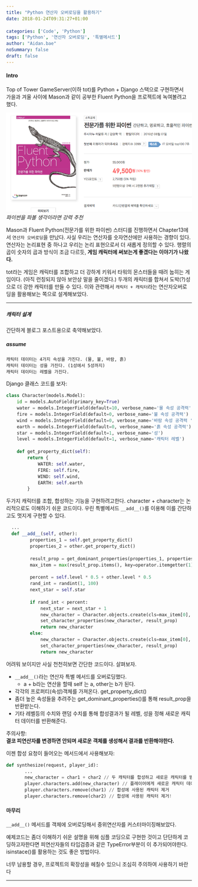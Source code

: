 ```yaml
---
title: "Python 연산자 오버로딩을 활용하기"
date: 2018-01-24T09:31:27+01:00

categories: ['Code', 'Python']
tags: ['Python', '연산자 오버로딩', '특별메서드']
author: "Aidan.bae"
noSummary: false
draft: false
---
```


#### Intro

Top of Tower GameServer(이하 tot)를 Python + Django 스택으로 구현하면서  
가을과 겨울 사이에 Mason과 같이 공부한 Fluent Python을 프로젝트에 녹여볼려고 했다.  

![ho](screenshot.png)
_파이썬을 파볼 생각이라면 강력 추천_

Mason과 Fluent Python(전문가를 위한 파이썬) 스터디를 진행하면서 Chapter13에서 `연산자 오버로딩`을 만났다.
사실 우리는 연산자를 숫자연산에만 사용하는 경향이 있다. 연산자는 논리표현 중 하나고 우리는 논리 표현으로서
더 새롭게 정의할 수 있다.
행렬의 곱이 숫자의 곱과 방식이 조금 다르듯, **게임 캐릭터에 써보는게 좋겠다는 이야기가 나왔다.**

tot라는 게임은 캐릭터를 조합하고 더 강하게 키워서 타워의 몬스터들을 때려 눕히는 게임이다. (아직 런칭되지 않아 보안상 말을 줄이겠다.) 두개의 캐릭터를 합쳐서 도박(?)성으로 더 강한 캐릭터를 만들 수 있다. 이와 관련해서 `캐릭터 + 캐릭터`라는 연산자오버로딩을 활용해보는 쪽으로 설계해보았다.

---
##### 캐릭터 설계

간단하게 블로그 포스트용으로 축약해보았다.  

##### assume
```
캐릭터 데이터는 4가지 속성을 가진다. (물, 불, 바람, 흙)
캐릭터 데이터는 성을 가진다. (1성에서 5성까지)
캐릭터 데이터는 레벨을 가진다.
```
Django 클래스 코드를 보자:

```python
class Character(models.Model):
    id = models.AutoField(primary_key=True)
    water = models.IntegerField(default=10, verbose_name='물 속성 공격력')
    fire = models.IntegerField(default=0, verbose_name='불 속성 공격력')
    wind = models.IntegerField(default=0, verbose_name='바람 속성 공격력 ')
    earth = models.IntegerField(default=0, verbose_name='흙 속성 공격력')
    star = models.IntegerField(default=1, verbose_name='성')
    level = models.IntegerField(default=1, verbose_name='캐릭터 레벨')

    def get_property_dict(self):
        return {
            WATER: self.water,
            FIRE: self.fire,
            WIND: self.wind,
            EARTH: self.earth
        }

```
두가지 캐릭터를 조합, 합성하는 기능을 구현하려고한다.
character + character는 논리적으로도 이해하기 쉬운 코드이다.
우린 특별메서드 `__add__()`를 이용해 이를 간단하고도 멋지게 구현할 수 있다.


```python
  ...
  def __add__(self, other):
         properties_1 = self.get_property_dict()
         properties_2 = other.get_property_dict()

         result_prop = get_dominant_properties(properties_1, properties_2)
         max_item = max(result_prop.items(), key=operator.itemgetter(1))

         percent = self.level * 0.5 + other.level * 0.5
         rand_int = randint(1, 100)
         next_star = self.star

         if rand_int < percent:
             next_star = next_star + 1
             new_character = Character.objects.create(cls=max_item[0], star=next_star, state=READY)
             set_character_properties(new_character, result_prop)
             return new_character
         else:
             new_character = Character.objects.create(cls=max_item[0], star=next_star, state=READY)
             set_character_properties(new_character, result_prop)
             return new_character
```

어려워 보이지만 사실 천천히보면 간단한 코드이다. 살펴보자.

- `__add__()`라는 연산자 특별 메서드를 오버로딩했다.
  - a + b라는 연산을 할때 self 는 a, other는 b가 된다.
- 각각의 프로퍼티(속성)객체를 가져온다. get_property_dict()
- 좀더 높은 속성들을 추려주는 get_dominant_properties()를 통해 result_prop을 반환받는다.
- 기타 레벨등의 수치와 랜덤 수치를 통해 합성결과가 될 레벨, 성을 정해 새로운 캐릭터 데이터를 반환해준다.

주의사항:  
**결코 피연산자를 변경하면 안되며 새로운 객체를 생성해서 결과를 반환해야한다.**

이젠 합성 요청이 들어오는 메서드에서 사용해보자:

```python
def synthesize(request, player_id):
       ...
       new_character = char1 + char2 // 두 캐릭터를 합성하고 새로운 캐릭터를 받아옵니다.
       player.characters.add(new_character) // 플레이어에게 새로운 캐릭터 데이터를 추가합니다.
       player.characters.remove(char1) // 합성에 사용된 캐릭터 제거
       player.characters.remove(char2) // 합성에 사용된 캐릭터 제거!
```

#### 마무리

 `__add__()` 메서드를 객체에 오버로딩해서 중위연산자를 커스터마이징해보았다.


 예제코드는 좀더 이해하기 쉬운 설명을 위해 심플 코딩으로 구현한 것이고 단단하게 코딩하고자한다면 피연산자들의 타입검증과 같은 TypeError부분이 이 추가되어야한다.
isinstace()를 활용하는 것도 좋은 방법이다.

너무 남용할 경우, 프로젝트의 확장성을 헤칠수 있으니 조심히 주의하여 사용하기 바란다


---
